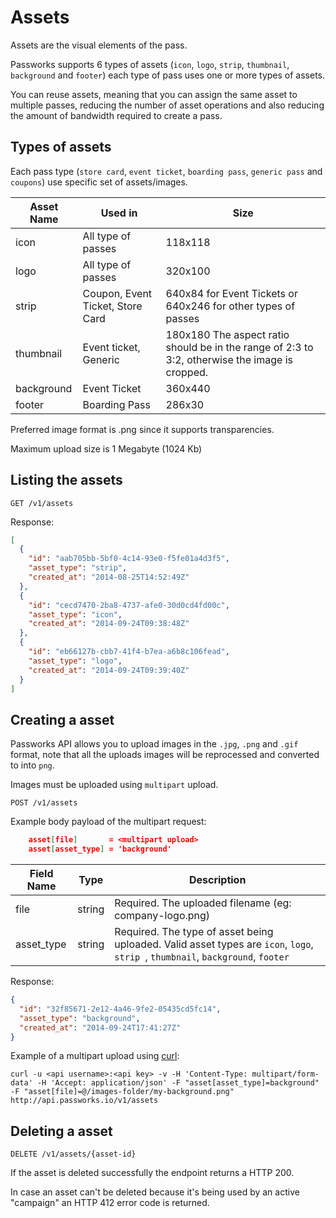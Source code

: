 Assets
===============

Assets are the visual elements of the pass.

Passworks supports 6 types of assets (`icon`, `logo`, `strip`, `thumbnail`, `background` and `footer`) each type of pass uses one or more types of assets.

You can reuse assets, meaning that you can assign the same asset to multiple passes, reducing the number of asset operations and also reducing the amount of bandwidth required to create a pass.

Types of assets
----------------

Each pass type (`store card`, `event ticket`, `boarding pass`, `generic pass` and `coupons`) use specific set of assets/images.

| Asset Name |  Used in       | Size
|------------|----------------------------------|----------------------------------|
| icon       | All type of passes               | 118x118 |
| logo		   | All type of passes 		        | 320x100
| strip	   | Coupon, Event Ticket, Store Card | 640x84 for Event Tickets or 640x246 for other types of passes
| thumbnail  | Event ticket, Generic | 180x180 The aspect ratio should be in the range of 2:3 to 3:2, otherwise the image is cropped.
| background | Event Ticket | 360x440	        |
| footer	   | Boarding Pass | 286x30           |

Preferred image format is .png since it supports transparencies.

Maximum upload size is 1 Megabyte (1024 Kb)

Listing the assets
----------------

```shell
GET /v1/assets
```

Response:

```json
[
  {
    "id": "aab705bb-5bf0-4c14-93e0-f5fe01a4d3f5",
    "asset_type": "strip",
    "created_at": "2014-08-25T14:52:49Z"
  },
  {
    "id": "cecd7470-2ba8-4737-afe0-30d0cd4fd00c",
    "asset_type": "icon",
    "created_at": "2014-09-24T09:38:48Z"
  },
  {
    "id": "eb66127b-cbb7-41f4-b7ea-a6b8c106fead",
    "asset_type": "logo",
    "created_at": "2014-09-24T09:39:40Z"
  }
]
```

Creating a asset
----------------

Passworks API allows you to upload images in the `.jpg`, `.png` and `.gif` format, note that all the uploads images will be reprocessed and converted to into `png`.

Images must be uploaded using `multipart` upload.


```shell
POST /v1/assets
```

Example body payload of the multipart request:

```json
	asset[file]       = <multipart upload>
	asset[asset_type] = 'background'
```


| Field Name           | Type      | Description    |
|----------------------|-----------|----------------|
| file   			   | string    |  Required. The uploaded filename (eg: company-logo.png)
| asset_type    		   | string    | Required. The type of asset being uploaded. Valid asset types are `icon`, `logo`, `strip `, `thumbnail`, `background`, `footer`

Response:


```json
{
  "id": "32f85671-2e12-4a46-9fe2-05435cd5fc14",
  "asset_type": "background",
  "created_at": "2014-09-24T17:41:27Z"
}
```

Example of a multipart upload using [curl](http://en.wikipedia.org/wiki/CURL#cURL):

```shell
curl -u <api username>:<api key> -v -H 'Content-Type: multipart/form-data' -H 'Accept: application/json' -F "asset[asset_type]=background" -F "asset[file]=@/images-folder/my-background.png" http://api.passworks.io/v1/assets
```

Deleting a asset
----------------

```shell
DELETE /v1/assets/{asset-id}
```

If the asset is deleted successfully the endpoint returns a HTTP 200.

In case an asset can't be deleted because it's being used by an active "campaign" an HTTP 412 error code is returned.
